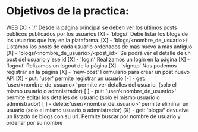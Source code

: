 # Objetivos de la practica:
WEB
[X] - '/' Desde la página principal se deben ver los últimos posts publicos publicados por los usuarios
[X] - 'blogs/' Debe listar los blogs de los usuarios que hay en la plataforma.
[X] - 'blogs/<nombre_de_usuario>/' Listamos los posts de cada usuario ordenados de mas nuevo a mas antiguo
[X] - 'blogs/<nombre_de_usuario>/<post_id>' Se podrá ver el detalle de un post del usuario y ese id
[X] - 'login' Realizamos un login en la página
[X] - 'logout' Relizamos un logout de la página
[X] - 'signup' Nos podemos registrar en la página
[X] - 'new-post' Formulario para crear un post nuevo
API
[X] - put:  'user' permite registrar un usuario
[-] - get:   'user/<nombre_de_usuario>' permite ver detalles del usuario, (solo el mismo usuario o admnistrador)
[ ] - put:   'user/<nombre_de_usuario>' permite editar los detalles del usuario (solo el mismo usuario o admnistrador)
[ ] - delete:'user/<nombre_de_usuario>' permite eliminar un usuario (solo el mismo usuario o admnistrador)
[X] - get:   'blogs/' devuelve un listado de blogs con su url. Permite buscar por nombre de usuario y ordenar por su nombre

